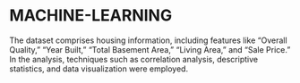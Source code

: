 # MACHINE-LEARNING
The dataset comprises housing information, including features like “Overall Quality,” “Year Built,” “Total Basement Area,” “Living Area,” and “Sale Price.” In the analysis, techniques such as correlation analysis, descriptive statistics, and data visualization were employed. 
